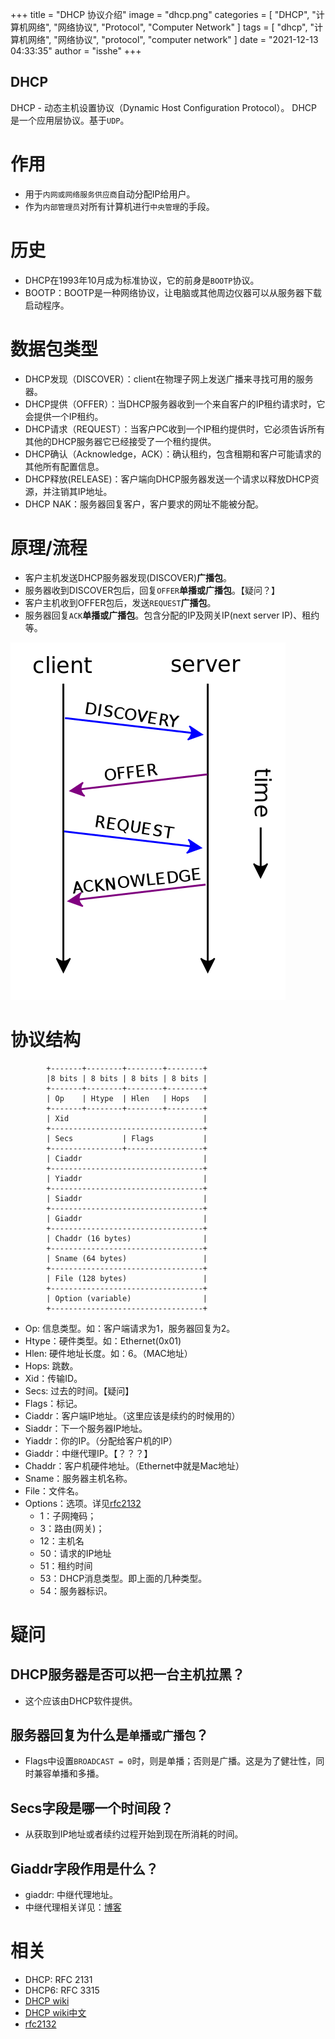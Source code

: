 +++
title = "DHCP 协议介绍"
image = "dhcp.png"
categories = [ "DHCP", "计算机网络", "网络协议", "Protocol", "Computer Network" ]
tags = [ "dhcp", "计算机网络", "网络协议", "protocol", "computer network" ]
date = "2021-12-13 04:33:35"
author = "isshe"
+++

DHCP
---

DHCP - 动态主机设置协议（Dynamic Host Configuration Protocol）。
DHCP是一个应用层协议。基于`UDP`。

# 作用
* 用于`内网或网络服务供应商`自动分配IP给用户。
* 作为`内部管理员`对所有计算机进行`中央管理`的手段。

# 历史
* DHCP在1993年10月成为标准协议，它的前身是`BOOTP`协议。
* BOOTP：BOOTP是一种网络协议，让电脑或其他周边仪器可以从服务器下载启动程序。

# 数据包类型
* DHCP发现（DISCOVER）：client在物理子网上发送广播来寻找可用的服务器。
* DHCP提供（OFFER）：当DHCP服务器收到一个来自客户的IP租约请求时，它会提供一个IP租约。
* DHCP请求（REQUEST）：当客户PC收到一个IP租约提供时，它必须告诉所有其他的DHCP服务器它已经接受了一个租约提供。
* DHCP确认（Acknowledge，ACK）：确认租约，包含租期和客户可能请求的其他所有配置信息。
* DHCP释放(RELEASE)：客户端向DHCP服务器发送一个请求以释放DHCP资源，并注销其IP地址。
* DHCP NAK：服务器回复客户，客户要求的网址不能被分配。

# 原理/流程
* 客户主机发送DHCP服务器发现(DISCOVER)**广播包**。
* 服务器收到DISCOVER包后，回复`OFFER`**单播或广播包**。【疑问？】
* 客户主机收到OFFER包后，发送`REQUEST`**广播包**。
* 服务器回复`ACK`**单播或广播包**。包含分配的IP及网关IP(next server IP)、租约等。

![典型DHCP会话的模式](dhcp.png)

# 协议结构
```
        +-------+--------+--------+--------+
        |8 bits | 8 bits | 8 bits | 8 bits |
        +-------+--------+--------+--------+
        | Op    | Htype  | Hlen   | Hops   |
        +-------+--------+--------+--------+
        | Xid                              |
        +----------------------------------+
        | Secs           | Flags           |
        +----------------+-----------------+
        | Ciaddr                           |
        +----------------------------------+
        | Yiaddr                           |
        +----------------------------------+
        | Siaddr                           |
        +----------------------------------+
        | Giaddr                           |
        +----------------------------------+
        | Chaddr (16 bytes)                |
        +----------------------------------+
        | Sname (64 bytes)                 |
        +----------------------------------+
        | File (128 bytes)                 |
        +----------------------------------+
        | Option (variable)                |
        +----------------------------------+
```
* Op: 信息类型。如：客户端请求为1，服务器回复为2。
* Htype：硬件类型。如：Ethernet(0x01)
* Hlen: 硬件地址长度。如：6。（MAC地址）
* Hops: 跳数。
* Xid：传输ID。
* Secs: 过去的时间。【疑问】
* Flags：标记。
* Ciaddr：客户端IP地址。（这里应该是续约的时候用的）
* Siaddr：下一个服务器IP地址。
* Yiaddr：你的IP。（分配给客户机的IP）
* Giaddr：中继代理IP。【？？？】
* Chaddr：客户机硬件地址。（Ethernet中就是Mac地址）
* Sname：服务器主机名称。
* File：文件名。
* Options：选项。详见[rfc2132](https://tools.ietf.org/html/rfc2132)
    * 1：子网掩码；
    * 3：路由(网关)；
    * 12：主机名
    * 50：请求的IP地址
    * 51：租约时间
    * 53：DHCP消息类型。即上面的几种类型。
    * 54：服务器标识。

# 疑问
## DHCP服务器是否可以把一台主机拉黑？
* 这个应该由DHCP软件提供。

## 服务器回复为什么是`单播或广播包`？
* Flags中设置`BROADCAST = 0`时，则是单播；否则是广播。这是为了健壮性，同时兼容单播和多播。

## Secs字段是哪一个时间段？
* 从获取到IP地址或者续约过程开始到现在所消耗的时间。

## Giaddr字段作用是什么？
* giaddr: 中继代理地址。
* 中继代理相关详见：[博客](http://blog.sina.com.cn/s/blog_712ff0c9010109df.html)

# 相关
* DHCP: RFC 2131
* DHCP6: RFC 3315
* [DHCP wiki](https://en.wikipedia.org/wiki/Dynamic_Host_Configuration_Protocol)
* [DHCP wiki中文](https://zh.wikipedia.org/wiki/动态主机设置协议)
* [rfc2132](https://tools.ietf.org/html/rfc2132)